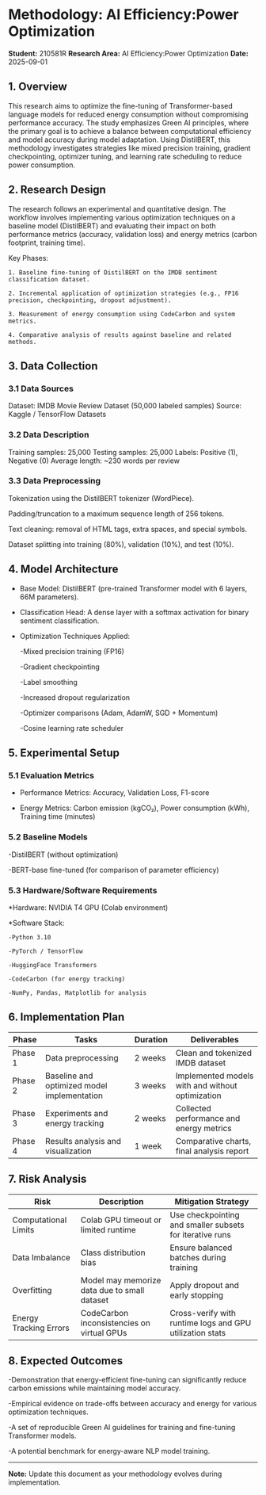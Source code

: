 # Methodology: AI Efficiency:Power Optimization

**Student:** 210581R
**Research Area:** AI Efficiency:Power Optimization
**Date:** 2025-09-01

## 1. Overview

This research aims to optimize the fine-tuning of Transformer-based language models for reduced energy consumption without compromising performance accuracy. The study emphasizes Green AI principles, where the primary goal is to achieve a balance between computational efficiency and model accuracy during model adaptation. Using DistilBERT, this methodology investigates strategies like mixed precision training, gradient checkpointing, optimizer tuning, and learning rate scheduling to reduce power consumption.

## 2. Research Design

The research follows an experimental and quantitative design. The workflow involves implementing various optimization techniques on a baseline model (DistilBERT) and evaluating their impact on both performance metrics (accuracy, validation loss) and energy metrics (carbon footprint, training time).

Key Phases:

    1. Baseline fine-tuning of DistilBERT on the IMDB sentiment classification dataset.

    2. Incremental application of optimization strategies (e.g., FP16 precision, checkpointing, dropout adjustment).

    3. Measurement of energy consumption using CodeCarbon and system metrics.

    4. Comparative analysis of results against baseline and related methods.

## 3. Data Collection

### 3.1 Data Sources

Dataset: IMDB Movie Review Dataset (50,000 labeled samples)
Source: Kaggle / TensorFlow Datasets

### 3.2 Data Description

Training samples: 25,000
Testing samples: 25,000
Labels: Positive (1), Negative (0)
Average length: ~230 words per review

### 3.3 Data Preprocessing
Tokenization using the DistilBERT tokenizer (WordPiece).

Padding/truncation to a maximum sequence length of 256 tokens.

Text cleaning: removal of HTML tags, extra spaces, and special symbols.

Dataset splitting into training (80%), validation (10%), and test (10%).

## 4. Model Architecture

* Base Model: DistilBERT (pre-trained Transformer model with 6 layers, 66M parameters).

* Classification Head: A dense layer with a softmax activation for binary sentiment classification.

* Optimization Techniques Applied:

    -Mixed precision training (FP16)

    -Gradient checkpointing

    -Label smoothing

    -Increased dropout regularization

    -Optimizer comparisons (Adam, AdamW, SGD + Momentum)

    -Cosine learning rate scheduler

## 5. Experimental Setup

### 5.1 Evaluation Metrics
- Performance Metrics: Accuracy, Validation Loss, F1-score

- Energy Metrics: Carbon emission (kgCO₂), Power consumption (kWh), Training time (minutes)

### 5.2 Baseline Models
-DistilBERT (without optimization)

-BERT-base fine-tuned (for comparison of parameter efficiency)

### 5.3 Hardware/Software Requirements
*Hardware: NVIDIA T4 GPU (Colab environment)

*Software Stack:

    -Python 3.10

    -PyTorch / TensorFlow

    -HuggingFace Transformers

    -CodeCarbon (for energy tracking)

    -NumPy, Pandas, Matplotlib for analysis

## 6. Implementation Plan

| Phase | Tasks | Duration | Deliverables |
|-------|-------|----------|--------------|
| Phase 1 | Data preprocessing | 2 weeks | Clean and tokenized IMDB dataset|
| Phase 2 | Baseline and optimized model implementation | 3 weeks | Implemented models with and without optimization |
| Phase 3 | Experiments and energy tracking | 2 weeks | Collected performance and energy metrics |
| Phase 4 | Results analysis and visualization | 1 week | Comparative charts, final analysis report |

## 7. Risk Analysis

| Risk                   | Description                                  | Mitigation Strategy                                      |
| ---------------------- | -------------------------------------------- | -------------------------------------------------------- |
| Computational Limits   | Colab GPU timeout or limited runtime         | Use checkpointing and smaller subsets for iterative runs |
| Data Imbalance         | Class distribution bias                      | Ensure balanced batches during training                  |
| Overfitting            | Model may memorize data due to small dataset | Apply dropout and early stopping                         |
| Energy Tracking Errors | CodeCarbon inconsistencies on virtual GPUs   | Cross-verify with runtime logs and GPU utilization stats |


## 8. Expected Outcomes

-Demonstration that energy-efficient fine-tuning can significantly reduce carbon emissions while maintaining model accuracy.

-Empirical evidence on trade-offs between accuracy and energy for various optimization techniques.

-A set of reproducible Green AI guidelines for training and fine-tuning Transformer models.

-A potential benchmark for energy-aware NLP model training.

---

**Note:** Update this document as your methodology evolves during implementation.